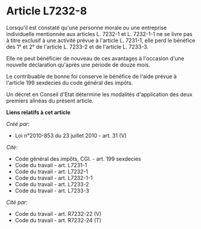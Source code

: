 # Article L7232-8

Lorsqu'il est constaté qu'une personne morale ou une entreprise individuelle mentionnée aux articles L. 7232-1 et L. 7232-1-1
ne se livre pas à titre exclusif à une activité prévue à l'article L. 7231-1, elle perd le bénéfice des 1° et 2° de l'article
L. 7233-2 et de l'article L. 7233-3. 

Elle ne peut bénéficier de nouveau de ces avantages à l'occasion d'une nouvelle déclaration qu'après une période de douze
mois. 

Le contribuable de bonne foi conserve le bénéfice de l'aide prévue à l'article 199 sexdecies du code général des impôts. 

Un décret en Conseil d'Etat détermine les modalités d'application des deux premiers alinéas du présent article.

**Liens relatifs à cet article**

_Créé par_:

  - Loi n°2010-853 du 23 juillet 2010 - art. 31 (V)

_Cite_:

  - Code général des impôts, CGI. - art. 199 sexdecies
  - Code du travail - art. L7231-1
  - Code du travail - art. L7232-1
  - Code du travail - art. L7232-1-1
  - Code du travail - art. L7233-2
  - Code du travail - art. L7233-3

_Cité par_:

  - Code du travail - art. R7232-22 (V)
  - Code du travail - art. R7232-24 (T)
